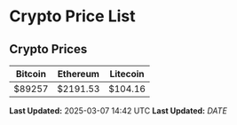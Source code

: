 # Crypto Price List

## Crypto Prices
| Bitcoin | Ethereum | Litecoin |
| ------- | -------- | -------- |
| $89257 | $2191.53 | $104.16 |
**Last Updated:** 2025-03-07 14:42 UTC
**Last Updated:** $DATE$

